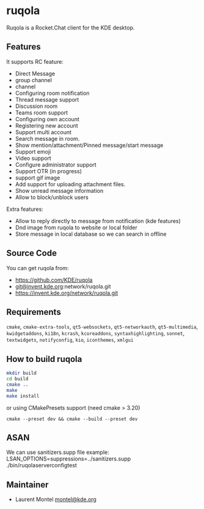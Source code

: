 
# ruqola

Ruqola is a Rocket.Chat client for the KDE desktop.

## Features

It supports RC feature:
- Direct Message
- group channel
- channel
- Configuring room notification
- Thread message support
- Discussion room
- Teams room support
- Configuring own account
- Registering new account
- Support multi account
- Search message in room.
- Show mention/attachment/Pinned message/start message
- Support emoji
- Video support
- Configure administrator support 
- Support OTR (in progress)
- support gif image
- Add support for uploading attachment files.
- Show unread message information
- Allow to block/unblock users

Extra features:
- Allow to reply directly to message from notification (kde features)
- Dnd image from ruqola to website or local folder
- Store message in local database so we can search in offline



## Source Code

You can get ruqola from:

- <https://github.com/KDE/ruqola>
- git@invent.kde.org:network/ruqola.git 
- https://invent.kde.org/network/ruqola.git

## Requirements

`cmake`, `cmake-extra-tools`, `qt5-websockets`, `qt5-networkauth`, `qt5-multimedia`, `kwidgetaddons`, `ki18n`, `kcrash`, `kcoreaddons`, `syntaxhighlighting`, `sonnet`, `textwidgets`, `notifyconfig`, `kio`, `iconthemes`, `xmlgui`

## How to build ruqola

````bash
mkdir build
cd build
cmake ..
make
make install
````
or using CMakePresets support (need cmake > 3.20)
````
cmake --preset dev && cmake --build --preset dev
````

## ASAN

We can use sanitizers.supp file
example: LSAN_OPTIONS=suppressions=../sanitizers.supp ./bin/ruqolaserverconfigtest

## Maintainer

- Laurent Montel <montel@kde.org>


